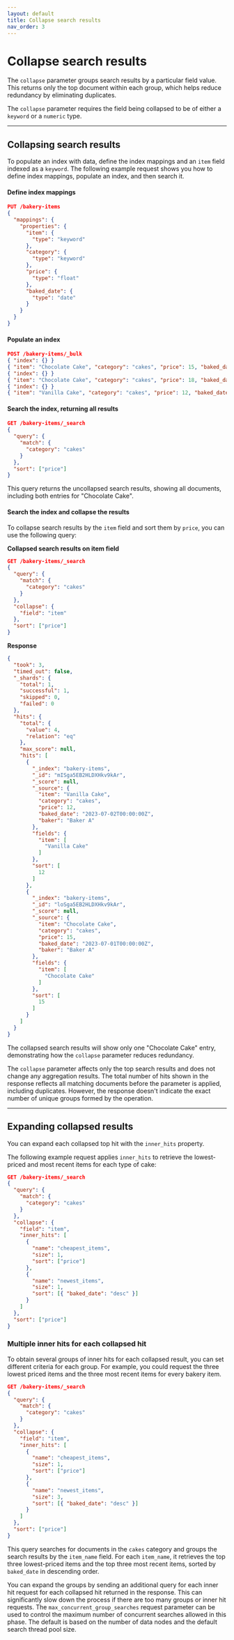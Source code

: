```yaml
---
layout: default
title: Collapse search results
nav_order: 3
---
```


# Collapse search results

The `collapse` parameter groups search results by a particular field value. This returns only the top document within each group, which helps reduce redundancy by eliminating duplicates.

The `collapse` parameter requires the field being collapsed to be of either a `keyword` or a `numeric` type.

---

## Collapsing search results

To populate an index with data, define the index mappings and an `item` field indexed as a `keyword`. The following example request shows you how to define index mappings, populate an index, and then search it.

#### Define index mappings

```json
PUT /bakery-items
{
  "mappings": {
    "properties": {
      "item": {
        "type": "keyword"
      },
      "category": {
        "type": "keyword"
      },
      "price": {
        "type": "float"
      },
      "baked_date": {
        "type": "date"
      }
    }
  }
}
```

#### Populate an index

```json
POST /bakery-items/_bulk
{ "index": {} }
{ "item": "Chocolate Cake", "category": "cakes", "price": 15, "baked_date": "2023-07-01T00:00:00Z" }
{ "index": {} }
{ "item": "Chocolate Cake", "category": "cakes", "price": 18, "baked_date": "2023-07-04T00:00:00Z" }
{ "index": {} }
{ "item": "Vanilla Cake", "category": "cakes", "price": 12, "baked_date": "2023-07-02T00:00:00Z" }
```

#### Search the index, returning all results

```json
GET /bakery-items/_search
{
  "query": {
    "match": {
      "category": "cakes"
    }
  },
  "sort": ["price"]
}
```

This query returns the uncollapsed search results, showing all documents, including both entries for "Chocolate Cake".

#### Search the index and collapse the results

To collapse search results by the `item` field and sort them by `price`, you can use the following query:

**Collapsed search results on item field**

```json
GET /bakery-items/_search
{
  "query": {
    "match": {
      "category": "cakes"
    }
  },
  "collapse": {
    "field": "item"
  },
  "sort": ["price"]
}
```

**Response**

```json
{
  "took": 3,
  "timed_out": false,
  "_shards": {
    "total": 1,
    "successful": 1,
    "skipped": 0,
    "failed": 0
  },
  "hits": {
    "total": {
      "value": 4,
      "relation": "eq"
    },
    "max_score": null,
    "hits": [
      {
        "_index": "bakery-items",
        "_id": "mISga5EB2HLDXHkv9kAr",
        "_score": null,
        "_source": {
          "item": "Vanilla Cake",
          "category": "cakes",
          "price": 12,
          "baked_date": "2023-07-02T00:00:00Z",
          "baker": "Baker A"
        },
        "fields": {
          "item": [
            "Vanilla Cake"
          ]
        },
        "sort": [
          12
        ]
      },
      {
        "_index": "bakery-items",
        "_id": "loSga5EB2HLDXHkv9kAr",
        "_score": null,
        "_source": {
          "item": "Chocolate Cake",
          "category": "cakes",
          "price": 15,
          "baked_date": "2023-07-01T00:00:00Z",
          "baker": "Baker A"
        },
        "fields": {
          "item": [
            "Chocolate Cake"
          ]
        },
        "sort": [
          15
        ]
      }
    ]
  }
}
```

The collapsed search results will show only one "Chocolate Cake" entry, demonstrating how the `collapse` parameter reduces redundancy.

The `collapse` parameter affects only the top search results and does not change any aggregation results. The total number of hits shown in the response reflects all matching documents before the parameter is applied, including duplicates. However, the response doesn't indicate the exact number of unique groups formed by the operation.

---

## Expanding collapsed results

You can expand each collapsed top hit with the `inner_hits` property. 

The following example request applies `inner_hits` to retrieve the lowest-priced and most recent items for each type of cake:

```json
GET /bakery-items/_search
{
  "query": {
    "match": {
      "category": "cakes"
    }
  },
  "collapse": {
    "field": "item",
    "inner_hits": [
      {
        "name": "cheapest_items",
        "size": 1,
        "sort": ["price"]
      },
      {
        "name": "newest_items",
        "size": 1,
        "sort": [{ "baked_date": "desc" }]
      }
    ]
  },
  "sort": ["price"]
}

```

### Multiple inner hits for each collapsed hit

To obtain several groups of inner hits for each collapsed result, you can set different criteria for each group. For example, you could request the three lowest priced items and the three most recent items for every bakery item.

```json
GET /bakery-items/_search
{
  "query": {
    "match": {
      "category": "cakes"
    }
  },
  "collapse": {
    "field": "item",
    "inner_hits": [
      {
        "name": "cheapest_items",
        "size": 1,
        "sort": ["price"]
      },
      {
        "name": "newest_items",
        "size": 3,
        "sort": [{ "baked_date": "desc" }]
      }
    ]
  },
  "sort": ["price"]
}


```
This query searches for documents in the `cakes` category and groups the search results by the `item_name` field. For each `item_name`, it retrieves the top three lowest-priced items and the top three most recent items, sorted by `baked_date` in descending order.

You can expand the groups by sending an additional query for each inner hit request for each collapsed hit returned in the response. This can significantly slow down the process if there are too many groups or inner hit requests. The `max_concurrent_group_searches` request parameter can be used to control the maximum number of concurrent searches allowed in this phase. The default is based on the number of data nodes and the default search thread pool size.

